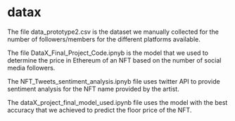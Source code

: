 # datax

The file data_prototype2.csv is the dataset we manually collected for the number of followers/members for the different platforms available. 

The file DataX_Final_Project_Code.ipnyb is the model that we used to determine the price in Ethereum of an NFT based on the number of social media followers. 

The NFT_Tweets_sentiment_analysis.ipnyb file uses twitter API to provide sentiment analysis for the NFT name provided by the artist. 

The dataX_project_final_model_used.ipynb file uses the model with the best accuracy that we achieved to predict the floor price of the NFT. 
